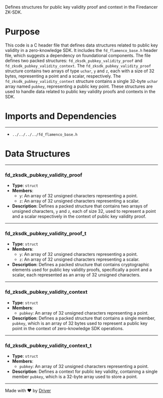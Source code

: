 <!--------------------------------------------------------------------------------->
<!-- IMPORTANT: This file is auto-generated by Driver (https://driver.ai). -------->
<!-- Manual edits may be overwritten on future commits. --------------------------->
<!--------------------------------------------------------------------------------->

Defines structures for public key validity proof and context in the Firedancer ZK-SDK.

# Purpose
This code is a C header file that defines data structures related to public key validity in a zero-knowledge SDK. It includes the `fd_flamenco_base.h` header file, which suggests a dependency on foundational components. The file defines two packed structures: `fd_zksdk_pubkey_validity_proof` and `fd_zksdk_pubkey_validity_context`. The `fd_zksdk_pubkey_validity_proof` structure contains two arrays of type `uchar`, `y` and `z`, each with a size of 32 bytes, representing a point and a scalar, respectively. The `fd_zksdk_pubkey_validity_context` structure contains a single 32-byte `uchar` array named `pubkey`, representing a public key point. These structures are used to handle data related to public key validity proofs and contexts in the SDK.
# Imports and Dependencies

---
- `../../../../fd_flamenco_base.h`


# Data Structures

---
### fd\_zksdk\_pubkey\_validity\_proof
- **Type**: ``struct``
- **Members**:
    - `y`: An array of 32 unsigned characters representing a point.
    - `z`: An array of 32 unsigned characters representing a scalar.
- **Description**: Defines a packed structure that contains two arrays of unsigned characters, `y` and `z`, each of size 32, used to represent a point and a scalar respectively in the context of public key validity proof.


---
### fd\_zksdk\_pubkey\_validity\_proof\_t
- **Type**: ``struct``
- **Members**:
    - `y`: An array of 32 unsigned characters representing a point.
    - `z`: An array of 32 unsigned characters representing a scalar.
- **Description**: Defines a packed structure that contains cryptographic elements used for public key validity proofs, specifically a point and a scalar, each represented as an array of 32 unsigned characters.


---
### fd\_zksdk\_pubkey\_validity\_context
- **Type**: ``struct``
- **Members**:
    - ``pubkey``: An array of 32 unsigned characters representing a point.
- **Description**: Defines a packed structure that contains a single member, `pubkey`, which is an array of 32 bytes used to represent a public key point in the context of zero-knowledge SDK operations.


---
### fd\_zksdk\_pubkey\_validity\_context\_t
- **Type**: ``struct``
- **Members**:
    - ``pubkey``: An array of 32 unsigned characters representing a point.
- **Description**: Defines a context for public key validity, containing a single member `pubkey`, which is a 32-byte array used to store a point.



---
Made with ❤️ by [Driver](https://www.driver.ai/)